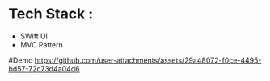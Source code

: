 # Tech Stack :
- SWift UI
- MVC Pattern

#Demo
https://github.com/user-attachments/assets/29a48072-f0ce-4495-bd57-72c73d4a04d6



